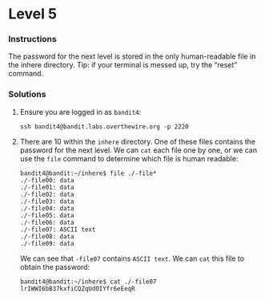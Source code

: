 # Level 5

### Instructions
The password for the next level is stored in the only human-readable file in the inhere directory. Tip: if your terminal is messed up, try the “reset” command.

### Solutions
1. Ensure you are logged in as `bandit4`:
   <br>
    ```
    ssh bandit4@bandit.labs.overthewire.org -p 2220
    ```

2. There are 10 within the `inhere` directory. One of these files contains the password for the next level. We can `cat` each file one by one, or we can use the `file` command to determine which file is human readable:
   <br>
    ```shell
    bandit4@bandit:~/inhere$ file ./-file*
    ./-file00: data
    ./-file01: data
    ./-file02: data
    ./-file03: data
    ./-file04: data
    ./-file05: data
    ./-file06: data
    ./-file07: ASCII text
    ./-file08: data
    ./-file09: data
    ```
    
    We can see that `-file07` contains `ASCII text`. We can `cat` this file to obtain the password:
    <br>
    ```shell
    bandit4@bandit:~/inhere$ cat ./-file07 
    lrIWWI6bB37kxfiCQZqUdOIYfr6eEeqR
    ```